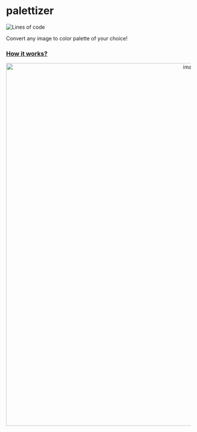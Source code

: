 # palettizer

![Lines of code](https://tokei.ekzhang.com/b1/github/GregoryKogan/palettizer)

Convert any image to color palette of your choice! 

### [How it works?](https://gregorykogan.github.io/palettizer/about)

<p align="center">
  <img width="990" alt="image" src="https://github.com/GregoryKogan/Palettizer/assets/60318411/599c1ab6-50a1-40ee-bb10-3049dec502f1">
<p/>
